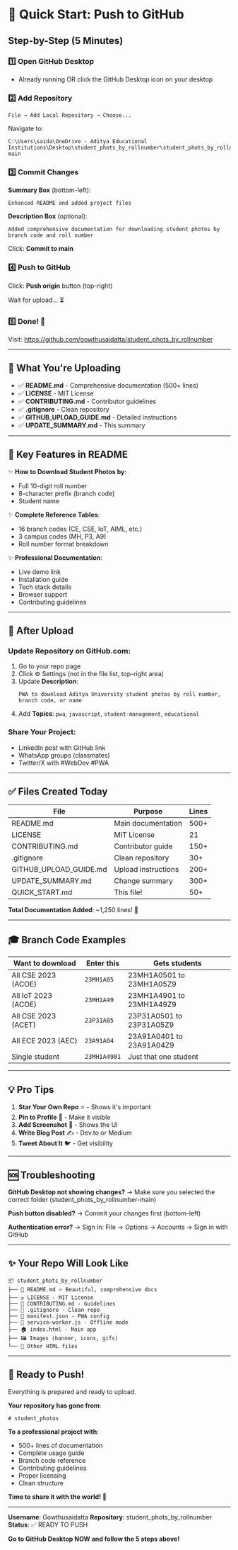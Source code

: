 # 🚀 Quick Start: Push to GitHub

## Step-by-Step (5 Minutes)

### 1️⃣ Open GitHub Desktop
- Already running OR click the GitHub Desktop icon on your desktop

### 2️⃣ Add Repository
```
File → Add Local Repository → Choose...
```
Navigate to:
```
C:\Users\saida\OneDrive - Aditya Educational Institutions\Desktop\student_phots_by_rollnumber\student_phots_by_rollnumber-main
```

### 3️⃣ Commit Changes
**Summary Box** (bottom-left):
```
Enhanced README and added project files
```

**Description Box** (optional):
```
Added comprehensive documentation for downloading student photos by branch code and roll number
```

Click: **Commit to main**

### 4️⃣ Push to GitHub
Click: **Push origin** button (top-right)

Wait for upload... ⏳

### 5️⃣ Done! 🎉
Visit: https://github.com/gowthusaidatta/student_phots_by_rollnumber

---

## 📁 What You're Uploading

- ✅ **README.md** - Comprehensive documentation (500+ lines)
- ✅ **LICENSE** - MIT License
- ✅ **CONTRIBUTING.md** - Contributor guidelines
- ✅ **.gitignore** - Clean repository
- ✅ **GITHUB_UPLOAD_GUIDE.md** - Detailed instructions
- ✅ **UPDATE_SUMMARY.md** - This summary

---

## 🎯 Key Features in README

✨ **How to Download Student Photos by**:
- Full 10-digit roll number
- 8-character prefix (branch code)
- Student name

✨ **Complete Reference Tables**:
- 16 branch codes (CE, CSE, IoT, AIML, etc.)
- 3 campus codes (MH, P3, A9)
- Roll number format breakdown

✨ **Professional Documentation**:
- Live demo link
- Installation guide
- Tech stack details
- Browser support
- Contributing guidelines

---

## 📱 After Upload

### Update Repository on GitHub.com:
1. Go to your repo page
2. Click ⚙️ Settings (not in the file list, top-right area)
3. Update **Description**:
   ```
   PWA to download Aditya University student photos by roll number, branch code, or name
   ```
4. Add **Topics**: `pwa`, `javascript`, `student-management`, `educational`

### Share Your Project:
- LinkedIn post with GitHub link
- WhatsApp groups (classmates)
- Twitter/X with #WebDev #PWA

---

## ✅ Files Created Today

| File | Purpose | Lines |
|------|---------|-------|
| README.md | Main documentation | 500+ |
| LICENSE | MIT License | 21 |
| CONTRIBUTING.md | Contributor guide | 150+ |
| .gitignore | Clean repository | 30+ |
| GITHUB_UPLOAD_GUIDE.md | Upload instructions | 200+ |
| UPDATE_SUMMARY.md | Change summary | 300+ |
| QUICK_START.md | This file! | 50+ |

**Total Documentation Added**: ~1,250 lines! 📝

---

## 🎓 Branch Code Examples

| Want to download | Enter this | Gets students |
|------------------|------------|---------------|
| All CSE 2023 (ACOE) | `23MH1A05` | 23MH1A0501 to 23MH1A05Z9 |
| All IoT 2023 (ACOE) | `23MH1A49` | 23MH1A4901 to 23MH1A49Z9 |
| All CSE 2023 (ACET) | `23P31A05` | 23P31A0501 to 23P31A05Z9 |
| All ECE 2023 (AEC) | `23A91A04` | 23A91A0401 to 23A91A04Z9 |
| Single student | `23MH1A4901` | Just that one student |

---

## 💡 Pro Tips

1. **Star Your Own Repo** ⭐ - Shows it's important
2. **Pin to Profile** 📌 - Make it visible
3. **Add Screenshot** 📸 - Shows the UI
4. **Write Blog Post** ✍️ - Dev.to or Medium
5. **Tweet About It** 🐦 - Get visibility

---

## 🆘 Troubleshooting

**GitHub Desktop not showing changes?**
→ Make sure you selected the correct folder (student_phots_by_rollnumber-main)

**Push button disabled?**
→ Commit your changes first (bottom-left)

**Authentication error?**
→ Sign in: File → Options → Accounts → Sign in with GitHub

---

## ✨ Your Repo Will Look Like

```
📦 student_phots_by_rollnumber
├── 📖 README.md ⭐ Beautiful, comprehensive docs
├── ⚖️ LICENSE - MIT License
├── 🤝 CONTRIBUTING.md - Guidelines
├── 🧹 .gitignore - Clean repo
├── 📱 manifest.json - PWA config
├── 💾 service-worker.js - Offline mode
├── 🏠 index.html - Main app
├── 🖼️ Images (banner, icons, gifs)
└── 📄 Other HTML files
```

---

## 🎉 Ready to Push!

Everything is prepared and ready to upload.

**Your repository has gone from**:
```
# student_photos
```

**To a professional project with**:
- 500+ lines of documentation
- Complete usage guide
- Branch code reference
- Contributing guidelines
- Proper licensing
- Clean structure

**Time to share it with the world! 🚀**

---

**Username**: Gowthusaidatta
**Repository**: student_phots_by_rollnumber
**Status**: ✅ READY TO PUSH

**Go to GitHub Desktop NOW and follow the 5 steps above!**
